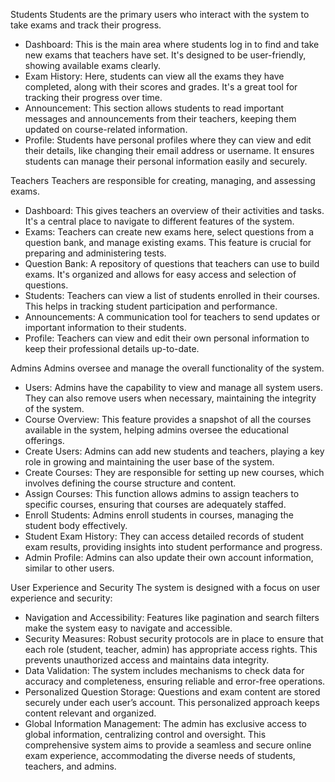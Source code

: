Students
Students are the primary users who interact with the system to take exams and track their progress.
* Dashboard: This is the main area where students log in to find and take new exams that teachers have set. It's designed to be user-friendly, showing available exams clearly.
* Exam History: Here, students can view all the exams they have completed, along with their scores and grades. It's a great tool for tracking their progress over time.
* Announcement: This section allows students to read important messages and announcements from their teachers, keeping them updated on course-related information.
* Profile: Students have personal profiles where they can view and edit their details, like changing their email address or username. It ensures students can manage their personal information easily and securely.

Teachers
Teachers are responsible for creating, managing, and assessing exams.
* Dashboard: This gives teachers an overview of their activities and tasks. It's a central place to navigate to different features of the system.
* Exams: Teachers can create new exams here, select questions from a question bank, and manage existing exams. This feature is crucial for preparing and administering tests.
* Question Bank: A repository of questions that teachers can use to build exams. It's organized and allows for easy access and selection of questions.
* Students: Teachers can view a list of students enrolled in their courses. This helps in tracking student participation and performance.
* Announcements: A communication tool for teachers to send updates or important information to their students.
* Profile: Teachers can view and edit their own personal information to keep their professional details up-to-date.

Admins
Admins oversee and manage the overall functionality of the system.
* Users: Admins have the capability to view and manage all system users. They can also remove users when necessary, maintaining the integrity of the system.
* Course Overview: This feature provides a snapshot of all the courses available in the system, helping admins oversee the educational offerings.
* Create Users: Admins can add new students and teachers, playing a key role in growing and maintaining the user base of the system.
* Create Courses: They are responsible for setting up new courses, which involves defining the course structure and content.
* Assign Courses: This function allows admins to assign teachers to specific courses, ensuring that courses are adequately staffed.
* Enroll Students: Admins enroll students in courses, managing the student body effectively.
* Student Exam History: They can access detailed records of student exam results, providing insights into student performance and progress.
* Admin Profile: Admins can also update their own account information, similar to other users.

User Experience and Security
The system is designed with a focus on user experience and security:
* Navigation and Accessibility: Features like pagination and search filters make the system easy to navigate and accessible.
* Security Measures: Robust security protocols are in place to ensure that each role (student, teacher, admin) has appropriate access rights. This prevents unauthorized access and maintains data integrity.
* Data Validation: The system includes mechanisms to check data for accuracy and completeness, ensuring reliable and error-free operations.
* Personalized Question Storage: Questions and exam content are stored securely under each user’s account. This personalized approach keeps content relevant and organized.
* Global Information Management: The admin has exclusive access to global information, centralizing control and oversight.
This comprehensive system aims to provide a seamless and secure online exam experience, accommodating the diverse needs of students, teachers, and admins.
